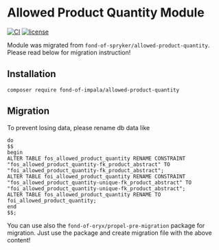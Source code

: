# Allowed Product Quantity Module
[![CI](https://github.com/fond-of-impala/allowed-product-quantity/actions/workflows/main.yml/badge.svg)](https://github.com/fond-of-impala/allowed-product-quantity/actions/workflows/main.yml)
[![license](https://img.shields.io/github/license/fond-of-impala/allowed-product-quantity.svg)](https://packagist.org/packages/fond-of-impala/allowed-product-quantity)

Module was migrated from `fond-of-spryker/allowed-product-quantity`. Please read below for migration instruction!

## Installation

```
composer require fond-of-impala/allowed-product-quantity
```

## Migration

To prevent losing data, please rename db data like

```
do
$$
begin
ALTER TABLE fos_allowed_product_quantity RENAME CONSTRAINT "fos_allowed_product_quantity-fk_product_abstract" TO "foi_allowed_product_quantity-fk_product_abstract";
ALTER TABLE foi_allowed_product_quantity RENAME CONSTRAINT "fos_allowed_product_quantity-unique-fk_product_abstract" TO "foi_allowed_product_quantity-unique-fk_product_abstract";
ALTER TABLE fos_allowed_product_quantity RENAME TO foi_allowed_product_quantity;
end
$$;
```

You can use also the `fond-of-oryx/propel-pre-migration` package for migration. Just use the package and create migration file with the above content!
